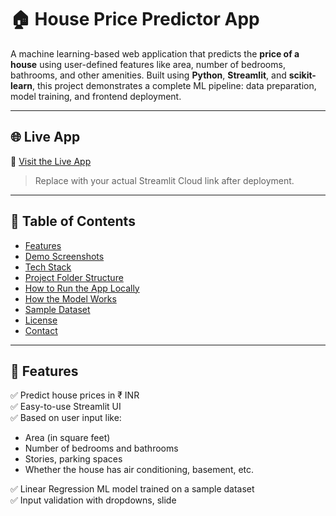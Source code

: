 # 🏠 House Price Predictor App

A machine learning-based web application that predicts the **price of a house** using user-defined features like area, number of bedrooms, bathrooms, and other amenities. Built using **Python**, **Streamlit**, and **scikit-learn**, this project demonstrates a complete ML pipeline: data preparation, model training, and frontend deployment.

---

## 🌐 Live App

🔗 [Visit the Live App](https://prices-predictor-app.streamlit.app/)

> Replace with your actual Streamlit Cloud link after deployment.

---

## 📌 Table of Contents

- [Features](#features)
- [Demo Screenshots](#demo-screenshots)
- [Tech Stack](#tech-stack)
- [Project Folder Structure](#project-folder-structure)
- [How to Run the App Locally](#how-to-run-the-app-locally)
- [How the Model Works](#how-the-model-works)
- [Sample Dataset](#sample-dataset)
- [License](#license)
- [Contact](#contact)

---

## 🧠 Features

✅ Predict house prices in ₹ INR  
✅ Easy-to-use Streamlit UI  
✅ Based on user input like:
- Area (in square feet)
- Number of bedrooms and bathrooms
- Stories, parking spaces
- Whether the house has air conditioning, basement, etc.

✅ Linear Regression ML model trained on a sample dataset  
✅ Input validation with dropdowns, slide
